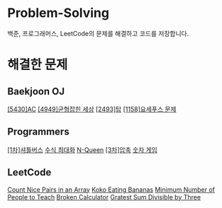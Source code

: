 # Problem-Solving
백준, 프로그래머스, LeetCode의 문제를 해결하고 코드를 저장합니다.

# 해결한 문제

## Baekjoon OJ

[[5430]AC](https://www.acmicpc.net/problem/5430)
[[4949]균형잡힌 세상](https://www.acmicpc.net/problem/4949)
[[2493]탑](https://www.acmicpc.net/problem/2493)
[[1158]요세푸스 문제](https://www.acmicpc.net/problem/1158)

## Programmers

[[1차]셔틀버스](https://programmers.co.kr/learn/courses/30/lessons/17678)
[수식 최대화](https://programmers.co.kr/learn/courses/30/lessons/67257)
[N-Queen](https://programmers.co.kr/learn/courses/30/lessons/12952)
[[3차]압축](https://programmers.co.kr/learn/courses/30/lessons/17684)
[숫자 게임](https://programmers.co.kr/learn/courses/30/lessons/12987)

## LeetCode

[Count Nice Pairs in an Array](https://leetcode.com/problems/count-nice-pairs-in-an-array/)
[Koko Eating Bananas](https://leetcode.com/problems/koko-eating-bananas/)
[Minimum Number of People to Teach](https://leetcode.com/problems/minimum-number-of-people-to-teach/)
[Broken Calculator](https://leetcode.com/problems/broken-calculator/)
[Gratest Sum Divisible by Three](https://leetcode.com/problems/greatest-sum-divisible-by-three/)